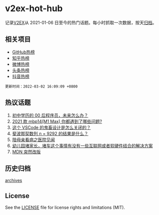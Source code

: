 # v2ex-hot-hub

 记录[V2EX](https://www.v2ex.com/)从 2021-01-06 日至今的热门话题。每小时抓取一次数据，按天[归档](archives)。
 
 ## 相关项目

- [GitHub热榜](https://github.com/lonnyzhang423/github-hot-hub)
- [知乎热榜](https://github.com/lonnyzhang423/zhihu-hot-hub)
- [微博热榜](https://github.com/lonnyzhang423/weibo-hot-hub)
- [头条热榜](https://github.com/lonnyzhang423/toutiao-hot-hub)
- [抖音热榜](https://github.com/lonnyzhang423/douyin-hot-hub)


 `更新时间：2022-03-02 16:09:09 +0800`

## 热议话题

1. [初中学历的 00 后程序员，未来怎么办？](https://www.v2ex.com/t/837332)
1. [2021 款 mbp14(M1 Max) 你都遇到了哪些问题?](https://www.v2ex.com/t/837244)
1. [这个 VSCode 的鬼畜设计是怎么关闭的？](https://www.v2ex.com/t/837343)
1. [斐波那契数列 n = 9292 的结果是什么？](https://www.v2ex.com/t/837325)
1. [陪母亲看病之医院见闻](https://www.v2ex.com/t/837391)
1. [幼儿园堵家长，堵车这个事情有没有一些互联网或者软硬件结合的解决方案](https://www.v2ex.com/t/837323)
1. [MDN 突然改版](https://www.v2ex.com/t/837283)

## 历史归档

[archives](archives)

## License

See the [LICENSE](LICENSE) file for license rights and limitations (MIT).
